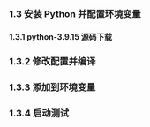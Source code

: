 ### 1.3 安装 Python 并配置环境变量

#### 1.3.1 python-3.9.15 源码下载

### 1.3.2 修改配置并编译

### 1.3.3 添加到环境变量

### 1.3.4 启动测试




